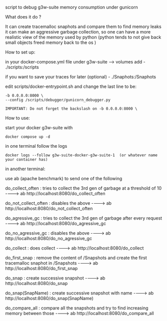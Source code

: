 script to debug g3w-suite memory consumption under gunicorn


What does it do ?

It can create tracemalloc snaphots and compare them to find memory leaks
it can make an aggressive garbage collection, so one can have a more realistic view of the memory used by python
(python tends to not give back small objects freed memory back to the os )


How to set up:

 in your docker-compose.yml file under g3w-suite --> volumes  add
    \- ./scripts:/scripts

  if you want to save your traces for later (optional)
    \- ./Snaphots:/Snaphots



edit scripts/docker-entrypoint.sh and change the last line to be:

    -b 0.0.0.0:8000 \
    --config /scripts/debugger/gunicorn_debugger.py

    IMPORTANT: Do not forget the backslash on -b 0.0.0.0:8000 \


How to use:


start your docker g3w-suite with

    docker compose up -d

in one terminal follow the logs

    docker logs --follow g3w-suite-docker-g3w-suite-1  (or whatever name your container has)


in another terminal:

use ab (apache benchmark) to send one of the following


do_collect_often     : tries to collect the 3rd gen of garbage at a threshold of 10   ---->  ab   http\://localhost:8080/do_collect_often

do_not_collect_often : disables the above    ---->  ab   http\://localhost:8080/do_not_collect_often

do_agressive_gc      : tries to collect the 3rd gen of garbage after every request   ---->  ab   http\://localhost:8080/do_agressive_gc

do_no_agressive_gc   : disables the above   ---->  ab   http\://localhost:8080/do_no_agressive_gc

do_collect           : does collect      ---->  ab   http\://localhost:8080/do_collect

do_first_snap       : remove the content of /Snapshots and create the first tracemalloc snaphot in /Snapshots    ---->  ab   http\://localhost:8080/do_first_snap

do_snap             : create successive snapshot    ---->  ab   http\://localhost:8080/do_snap

do_snap(SnapName)   : create successive snapshot with name   ---->  ab   http\://localhost:8080/do_snap\(SnapName\)

do_compare_all      : compare all the snapshots and try to find increasing memory between those   ---->  ab   http\://localhost:8080/do_compare_all



